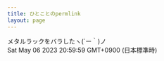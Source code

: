 ```yaml
---
title: ひとことのpermlink
layout: page
---
```

<div class="box" dt="1683374399854">
  メタルラックをバラしたヽ(´ー｀)ノ
  <div class="content is-small">Sat May 06 2023 20:59:59 GMT+0900 (日本標準時)</div>
</div>